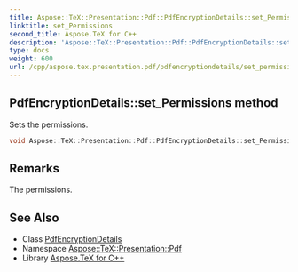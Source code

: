 ```yaml
---
title: Aspose::TeX::Presentation::Pdf::PdfEncryptionDetails::set_Permissions method
linktitle: set_Permissions
second_title: Aspose.TeX for C++
description: 'Aspose::TeX::Presentation::Pdf::PdfEncryptionDetails::set_Permissions method. Sets the permissions in C++.'
type: docs
weight: 600
url: /cpp/aspose.tex.presentation.pdf/pdfencryptiondetails/set_permissions/
---
```

## PdfEncryptionDetails::set_Permissions method


Sets the permissions.

```cpp
void Aspose::TeX::Presentation::Pdf::PdfEncryptionDetails::set_Permissions(int32_t value)
```

## Remarks


The permissions. 
## See Also

* Class [PdfEncryptionDetails](../)
* Namespace [Aspose::TeX::Presentation::Pdf](../../)
* Library [Aspose.TeX for C++](../../../)
